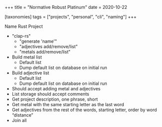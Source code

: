 +++
title = "Normative Robust Platinum"
date = 2020-10-22

[taxonomies]
tags = ["projects", "personal", "cli", "naming"]
+++ 

Name Rust Project

- "clap-rs"
    - "generate 'name'"
    - "adjectives add/remove/list"
    - "metals add/remove/list"
- Build metal list
    - Default list
    - Dump default list on database on initial run
- Build adjective list
    - Default list
    - Dump default list on database on initial run
- Should accept adding metal and adjectives
- List storage should accept comments
- Get project description, one phrase, short
- Get metal with the same starting letter as the last word
- Get adjectives from the rest of the words, starting letter, order by word “distance”
- Join all

